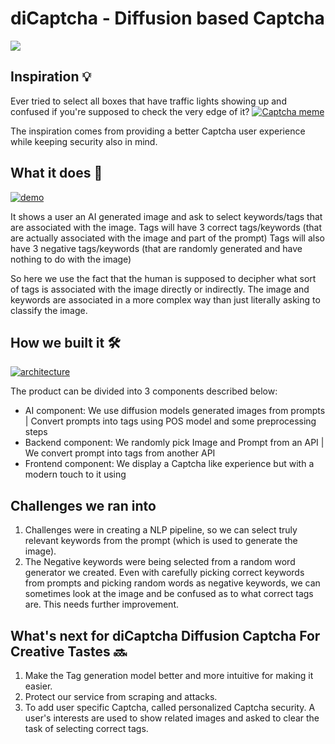 # diCaptcha - Diffusion based Captcha 

<a href="https://docs.google.com/presentation/d/1ARbmzb_C3B-hN-pEPFlt5jiScLO08jxrUn0mRA4ZI-I/edit?usp=sharing" title="Introduction slides">
<img src="https://img.shields.io/badge/slides-%23E4637C.svg?&style=for-the-badge&logo=slides&logoColor=white" />
</a>

## Inspiration 💡

Ever tried to select all boxes that have traffic lights showing up and confused if you're supposed to check the very edge of it?
[![Captcha meme][1]][1]

The inspiration comes from providing a better Captcha user experience while keeping security also in mind.


## What it does 🤖

[![demo][3]][3]

It shows a user an AI generated image and ask to select keywords/tags that are associated with the image.
Tags will have 3 correct tags/keywords (that are actually associated with the image and part of the prompt)
Tags will also have 3 negative tags/keywords (that are randomly generated and have nothing to do with the image)

So here we use the fact that the human is supposed to decipher what sort of tags is associated with the image directly or indirectly. The image and keywords are associated in a more complex way than just literally asking to classify the image.

## How we built it 🛠️

[![architecture][2]][2]

The product can be divided into 3 components described below:

- AI component: We use diffusion models generated images from prompts | Convert prompts into tags using POS model and some preprocessing steps
- Backend component: We randomly pick Image and Prompt from an API | We convert prompt into tags from another API
- Frontend component: We display a Captcha like experience but with a modern touch to it using

## Challenges we ran into

1. Challenges were in creating a NLP pipeline, so we can select truly relevant keywords from the prompt (which is used to generate the image).
2. The Negative keywords were being selected from a random word generator we created. Even with carefully picking correct keywords from prompts and picking random words as negative keywords, we can sometimes look at the image and be confused as to what correct tags are. This needs further improvement.


## What's next for diCaptcha Diffusion Captcha For Creative Tastes 🔜

1. Make the Tag generation model better and more intuitive for making it easier.
2. Protect our service from scraping and attacks.
3. To add user specific Captcha, called personalized Captcha security. A user's interests are used to show related images and asked to clear the task of selecting correct tags.


[1]: https://i.stack.imgur.com/GaofR.png
[2]: https://i.stack.imgur.com/hxpi0.jpg
[3]: https://i.stack.imgur.com/IhFBx.jpg
